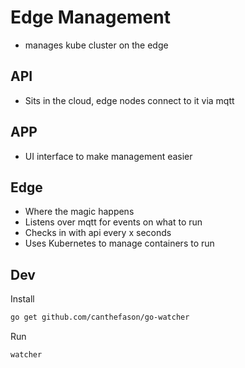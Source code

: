 # Edge Management

- manages kube cluster on the edge


## API

- Sits in the cloud, edge nodes connect to it via mqtt


## APP

- UI interface to make management easier

## Edge

- Where the magic happens
- Listens over mqtt for events on what to run
- Checks in with api every x seconds
- Uses Kubernetes to manage containers to run


## Dev

Install

```sh
go get github.com/canthefason/go-watcher
```

Run

```sh
watcher
```
